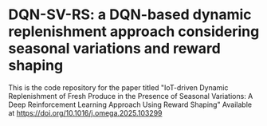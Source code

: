 # DQN-SV-RS: a DQN-based dynamic replenishment approach considering seasonal variations and reward shaping

This is the code repository for the paper titled "IoT-driven Dynamic Replenishment of Fresh Produce in the Presence of Seasonal Variations: A Deep Reinforcement Learning Approach Using Reward Shaping" Available at https://doi.org/10.1016/j.omega.2025.103299

